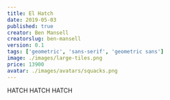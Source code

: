 ```yaml
---
title: El Hatch
date: 2019-05-03
published: true
creator: Ben Mansell
creatorslug: ben-mansell
version: 0.1
tags: ['geometric', 'sans-serif', 'geometric sans']
image: ./images/large-tiles.png
price: 13900
avatar: ./images/avatars/squacks.png
---
```


HATCH HATCH HATCH
